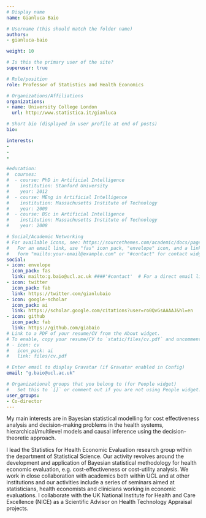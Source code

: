 ```yaml
---
# Display name
name: Gianluca Baio

# Username (this should match the folder name)
authors:
- gianluca-baio

weight: 10

# Is this the primary user of the site?
superuser: true

# Role/position
role: Professor of Statistics and Health Economics

# Organizations/Affiliations
organizations:
- name: University College London
  url: http://www.statistica.it/gianluca

# Short bio (displayed in user profile at end of posts)
bio: 

interests:
- 
- 
- 

#education:
#  courses:
#  - course: PhD in Artificial Intelligence
#    institution: Stanford University
#    year: 2012
#  - course: MEng in Artificial Intelligence
#    institution: Massachusetts Institute of Technology
#    year: 2009
#  - course: BSc in Artificial Intelligence
#    institution: Massachusetts Institute of Technology
#    year: 2008

# Social/Academic Networking
# For available icons, see: https://sourcethemes.com/academic/docs/page-builder/#icons
#   For an email link, use "fas" icon pack, "envelope" icon, and a link in the
#   form "mailto:your-email@example.com" or "#contact" for contact widget.
social:
- icon: envelope
  icon_pack: fas
  link: mailto:g.baio@ucl.ac.uk ####'#contact'  # For a direct email link, use "mailto:test@example.org".
- icon: twitter
  icon_pack: fab
  link: https://twitter.com/gianlubaio
- icon: google-scholar
  icon_pack: ai
  link: https://scholar.google.com/citations?user=ro0QvGsAAAAJ&hl=en
- icon: github
  icon_pack: fab
  link: https://github.com/giabaio
# Link to a PDF of your resume/CV from the About widget.
# To enable, copy your resume/CV to `static/files/cv.pdf` and uncomment the lines below.
# - icon: cv
#   icon_pack: ai
#   link: files/cv.pdf

# Enter email to display Gravatar (if Gravatar enabled in Config)
email: "g.baio@ucl.ac.uk"

# Organizational groups that you belong to (for People widget)
#   Set this to `[]` or comment out if you are not using People widget.
user_groups:
- Co-director
---
```


My main interests are in Bayesian statistical modelling for cost effectiveness analysis and decision-making problems in the health systems, hierarchical/multilevel models and causal inference using the decision-theoretic approach.

I lead the Statistics for Health Economic Evaluation research group within the department of Statistical Science. Our activity revolves around the development and application of Bayesian statistical methodology for health economic evaluation, e.g. cost-effectiveness or cost-utility analysis. We work in close collaboration with academics both within UCL and at other institutions and our activities include a series of seminars aimed at statisticians, health economists and clinicians working in economic evaluations. I collaborate with the UK National Institute for Health and Care Excellence (NICE) as a Scientific Advisor on Health Technology Appraisal projects.

